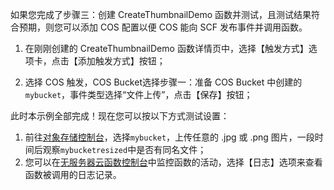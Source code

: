 如果您完成了步骤三：创建 CreateThumbnailDemo 函数并测试，且测试结果符合预期，则您可以添加 COS 配置以便 COS 能向 SCF 发布事件并调用函数。

1) 在刚刚创建的 CreateThumbnailDemo 函数详情页中，选择【触发方式】选项卡，点击【添加触发方式】按钮；

2) 选择 COS 触发，COS Bucket选择步骤一：准备 COS Bucket 中创建的`mybucket`，事件类型选择“文件上传”，点击【保存】按钮；


此时本示例全部完成！现在您可以按以下方式测试设置：

1. 前往[对象存储控制台](http://console.tcecqpoc.fsphere.cn/cos4/index)，选择`mybucket`，上传任意的 .jpg 或 .png 图片，一段时间后观察`mybucketresized`中是否有同名文件；
2. 您可以在[无服务器云函数控制台](http://console.tcecqpoc.fsphere.cn/scf)中监控函数的活动，选择【日志】选项来查看函数被调用的日志记录。
